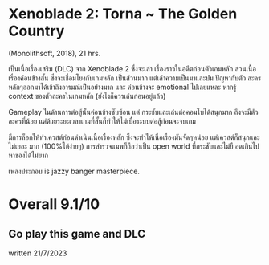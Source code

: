 # Xenoblade 2: Torna ~ The Golden Country
(Monolithsoft, 2018), 21 hrs.

เป็นเนื้อเรื่องเสริม (DLC) จาก Xenoblade 2 ซึ่งจะเล่า เรื่องราวในอดีตก่อนตัวเกมหลัก
ส่วนเนื้อเรื่องค่อนข้างสั้น ซึ่งจะเชื่อมโยงกับเกมหลัก เป็นส่วนมาก แต่เล่าความเป็นมาและปม ปัญหากับตัว ละครหลักๆออกมาได้เข้าถึงอารมณ์เป็นอย่างมาก และ ค่อนข้างจะ emotional ไปเลยแหละ หากรู้ context ของตัวละครในเกมหลัก (ยังไงก็ควรเล่นก่อนอยู่แล้ว)

Gameplay ในด้านการต่อสู้นั้นค่อนข้างซับซ้อน แต่ กระชับและเล่นต่อคอมโบได้สนุกมาก ถึงจะมีตัวละครที่น้อย แต่ด้วยระยะเวลาเกมที่สั้นก็ทําให้ไม่เบื่อระบบต่อสู้ก่อนจะจบเกม

มีการล็อกให้ทําเควสต์ก่อนดําเนินเนื้อเรื่องหลัก ซึ่งจะทําให้เนื่อเรื่องมันจัดๆหน่อย แต่เควสต์ก็สนุกและไม่เยอะ มาก (100%ได้ง่ายๆ) การสํารวจแมพก็ถือว่าเป็น open world ที่กระชับและไม่ยื อดเกินไป หาของได้ไม่ยาก

เพลงประกอบ is jazzy banger masterpiece.

# Overall 9.1/10
## Go play this game and DLC

written 21/7/2023